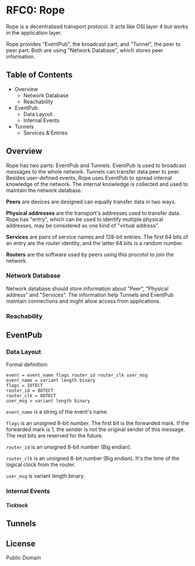 # RFC0: Rope

Rope is a decentralised transport protocol. It acts like OSI layer 4 but works in the application layer.

Rope provides "EventPub", the broadcast part, and "Tunnel", the peer to peer part. Both are using "Network Database", which stores peer information.

## Table of Contents

- Overview
  - Network Database
  - Reachability
- EventPub
  - Data Layout
  - Internal Events
- Tunnels
  - Services & Entries

## Overview

Rope has two parts: EventPub and Tunnels. EventPub is used to broadcast messages to the whole network. Tunnels can transfer data peer to peer. Besides user-defined events, Rope uses EventPub to spread internal knowledge of the network. The internal knowledge is collected and used to maintain the network database.

**Peers** are devices are designed can equally transfer data in two ways.

**Physical addresses** are the transport's addresses used to transfer data. Rope has "entry", which can be used to identify multiple physical addresses, may be considered as one kind of "virtual address".

**Services** are pairs of service names and 128-bit entries. The first 64 bits of an entry are the router identity, and the latter 64 bits is a random number.

**Routers** are the software used by peers using this procotol to join the network.

### Network Database

Network database should store information about "Peer", "Physical address" and "Services". The information help Tunnels and EventPub maintain connections and might allow access from applications.

### Reachability

## EventPub

### Data Layout

Formal definition:

````
event = event_name flags router_id router_clk user_msg
event_name = variant length binary
flags = 1OTECT
router_id = 8OTECT
router_clk = 8OTECT
user_msg = variant length binary
````

`event_name` is a string of the event's name.

`flags` is an unsigned 8-bit number. The first bit is the forwarded mark. If the forwarded mark is 1, the sender is not the original sender of this message. The rest bits are reserved for the future.

`router_id` is an unsigned 8-bit number (Big endian).

`router_clk` is an unsigned 8-bit number (Big endian). It's the time of the logical clock from the router.

`user_msg` is variant length binary.


### Internal Events

#### Ticktock

## Tunnels

## License

Public Domain
